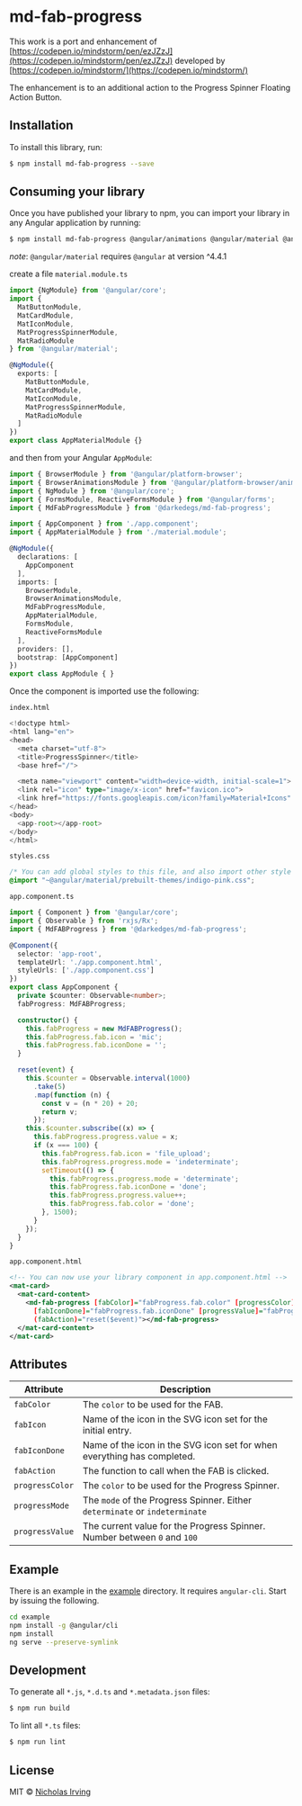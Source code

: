 # md-fab-progress

This work is a port and enhancement of [https://codepen.io/mindstorm/pen/ezJZzJ](https://codepen.io/mindstorm/pen/ezJZzJ) developed by [https://codepen.io/mindstorm/](https://codepen.io/mindstorm/)

The enhancement is to an additional action to the Progress Spinner Floating Action Button.

## Installation

To install this library, run:

```bash
$ npm install md-fab-progress --save
```

## Consuming your library

Once you have published your library to npm, you can import your library in any Angular application by running:

```bash
$ npm install md-fab-progress @angular/animations @angular/material @angular/cdk --save
```

*note*: `@angular/material` requires `@angular` at version ^4.4.1

create a file `material.module.ts`

```typescript
import {NgModule} from '@angular/core';
import {
  MatButtonModule,
  MatCardModule,
  MatIconModule,
  MatProgressSpinnerModule,
  MatRadioModule
} from '@angular/material';

@NgModule({
  exports: [
    MatButtonModule,
    MatCardModule,
    MatIconModule,
    MatProgressSpinnerModule,
    MatRadioModule
  ]
})
export class AppMaterialModule {}

```

and then from your Angular `AppModule`:

```typescript
import { BrowserModule } from '@angular/platform-browser';
import { BrowserAnimationsModule } from '@angular/platform-browser/animations';
import { NgModule } from '@angular/core';
import { FormsModule, ReactiveFormsModule } from '@angular/forms';
import { MdFabProgressModule } from '@darkedegs/md-fab-progress';

import { AppComponent } from './app.component';
import { AppMaterialModule } from './material.module';

@NgModule({
  declarations: [
    AppComponent
  ],
  imports: [
    BrowserModule,
    BrowserAnimationsModule,
    MdFabProgressModule,
    AppMaterialModule,
    FormsModule,
    ReactiveFormsModule
  ],
  providers: [],
  bootstrap: [AppComponent]
})
export class AppModule { }
```

Once the component is imported use the following:

`index.html`
```typescript
<!doctype html>
<html lang="en">
<head>
  <meta charset="utf-8">
  <title>ProgressSpinner</title>
  <base href="/">

  <meta name="viewport" content="width=device-width, initial-scale=1">
  <link rel="icon" type="image/x-icon" href="favicon.ico">
  <link href="https://fonts.googleapis.com/icon?family=Material+Icons" rel="stylesheet">
</head>
<body>
  <app-root></app-root>
</body>
</html>
```

`styles.css`

```css
/* You can add global styles to this file, and also import other style files */
@import "~@angular/material/prebuilt-themes/indigo-pink.css";

```


`app.component.ts`

```typescript
import { Component } from '@angular/core';
import { Observable } from 'rxjs/Rx';
import { MdFABProgress } from '@darkedges/md-fab-progress';

@Component({
  selector: 'app-root',
  templateUrl: './app.component.html',
  styleUrls: ['./app.component.css']
})
export class AppComponent {
  private $counter: Observable<number>;
  fabProgress: MdFABProgress;

  constructor() {
    this.fabProgress = new MdFABProgress();
    this.fabProgress.fab.icon = 'mic';
    this.fabProgress.fab.iconDone = '';
  }

  reset(event) {
    this.$counter = Observable.interval(1000)
      .take(5)
      .map(function (n) {
        const v = (n * 20) + 20;
        return v;
      });
    this.$counter.subscribe((x) => {
      this.fabProgress.progress.value = x;
      if (x === 100) {
        this.fabProgress.fab.icon = 'file_upload';
        this.fabProgress.progress.mode = 'indeterminate';
        setTimeout(() => {
          this.fabProgress.progress.mode = 'determinate';
          this.fabProgress.fab.iconDone = 'done';
          this.fabProgress.progress.value++;
          this.fabProgress.fab.color = 'done';
        }, 1500);
      }
    });
  }
}
```

`app.component.html`

```xml
<!-- You can now use your library component in app.component.html -->
<mat-card>
  <mat-card-content>
    <md-fab-progress [fabColor]="fabProgress.fab.color" [progressColor]="fabProgress.progress.color" [fabIcon]="fabProgress.fab.icon"
      [fabIconDone]="fabProgress.fab.iconDone" [progressValue]="fabProgress.progress.value" [progressMode]="fabProgress.progress.mode"
      (fabAction)="reset($event)"></md-fab-progress>
  </mat-card-content>
</mat-card>
```

## Attributes

 Attribute | Description
-----------|-----------
`fabColor`| The `color` to be used for the FAB.
`fabIcon` | Name of the icon in the SVG icon set for the initial entry.
`fabIconDone` | Name of the icon in the SVG icon set for when everything has completed.
`fabAction` | The function to call when the FAB is clicked.
`progressColor` | The `color` to be used for the Progress Spinner.
`progressMode` | The `mode` of the Progress Spinner. Either `determinate` or `indeterminate`
`progressValue` | The current value for the Progress Spinner. Number between `0` and `100`

## Example

There is an example in the [example](example) directory. It requires `angular-cli`. Start by issuing the following.

```bash
cd example
npm install -g @angular/cli
npm install
ng serve --preserve-symlink
```

## Development

To generate all `*.js`, `*.d.ts` and `*.metadata.json` files:

```bash
$ npm run build
```

To lint all `*.ts` files:

```bash
$ npm run lint
```

## License

MIT © [Nicholas Irving](mailto:developer@darkedges.com)
